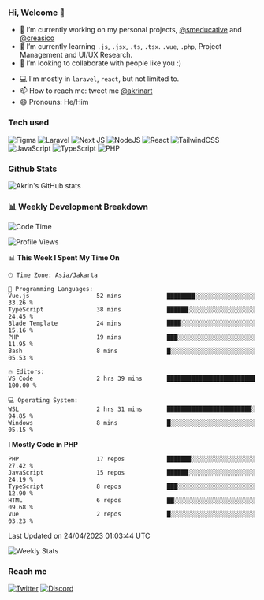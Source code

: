 ### Hi, Welcome 👋

<!--
**akrindev/akrindev** is a ✨ _special_ ✨ repository because its `README.md` (this file) appears on your GitHub profile.

Here are some ideas to get you started:
-->


- 🔭 I’m currently working on my personal projects, [@smeducative](https://github.com/smeducative) and [@creasico](https://github.com/creasico)
- 🌱 I’m currently learning `.js`, `.jsx`, `.ts`, `.tsx`. `.vue`, `.php`, Project Management and UI/UX Research.
- 👯 I’m looking to collaborate with people like you :)
<!-- - 🤔 I’m looking for help with ... -->
- 💻 I'm mostly in `laravel`, `react`, but not limited to.
- 📫 How to reach me: tweet me [@akrinart](https://twitter.com/Akrinart)
- 😄 Pronouns: He/Him

### Tech used

![Figma](https://img.shields.io/badge/figma-%23F24E1E.svg?style=for-the-badge&logo=figma&logoColor=white)
![Laravel](https://img.shields.io/badge/laravel-%23FF2D20.svg?style=for-the-badge&logo=laravel&logoColor=white)
![Next JS](https://img.shields.io/badge/Next-black?style=for-the-badge&logo=next.js&logoColor=white)
![NodeJS](https://img.shields.io/badge/node.js-6DA55F?style=for-the-badge&logo=node.js&logoColor=white)
![React](https://img.shields.io/badge/react-%2320232a.svg?style=for-the-badge&logo=react&logoColor=%2361DAFB)
![TailwindCSS](https://img.shields.io/badge/tailwindcss-%2338B2AC.svg?style=for-the-badge&logo=tailwind-css&logoColor=white)
![JavaScript](https://img.shields.io/badge/javascript-%23323330.svg?style=for-the-badge&logo=javascript&logoColor=%23F7DF1E)
![TypeScript](https://img.shields.io/badge/typescript-%23007ACC.svg?style=for-the-badge&logo=typescript&logoColor=white)
![PHP](https://img.shields.io/badge/php-%23777BB4.svg?style=for-the-badge&logo=php&logoColor=white)



### Github Stats
![Akrin's GitHub stats](https://github-readme-stats.vercel.app/api?username=akrindev&show_icons=true&theme=react&count_private=true)

### 📊 Weekly Development Breakdown

<!--START_SECTION:waka-->
![Code Time](http://img.shields.io/badge/Code%20Time-932%20hrs%2028%20mins-blue)

![Profile Views](http://img.shields.io/badge/Profile%20Views-9-blue)

📊 **This Week I Spent My Time On** 

```text
🕑︎ Time Zone: Asia/Jakarta

💬 Programming Languages: 
Vue.js                   52 mins             ████████░░░░░░░░░░░░░░░░░   33.26 % 
TypeScript               38 mins             ██████░░░░░░░░░░░░░░░░░░░   24.45 % 
Blade Template           24 mins             ████░░░░░░░░░░░░░░░░░░░░░   15.16 % 
PHP                      19 mins             ███░░░░░░░░░░░░░░░░░░░░░░   11.95 % 
Bash                     8 mins              █░░░░░░░░░░░░░░░░░░░░░░░░   05.53 % 

🔥 Editors: 
VS Code                  2 hrs 39 mins       █████████████████████████   100.00 % 

💻 Operating System: 
WSL                      2 hrs 31 mins       ████████████████████████░   94.85 % 
Windows                  8 mins              █░░░░░░░░░░░░░░░░░░░░░░░░   05.15 % 
```

**I Mostly Code in PHP** 

```text
PHP                      17 repos            ███████░░░░░░░░░░░░░░░░░░   27.42 % 
JavaScript               15 repos            ██████░░░░░░░░░░░░░░░░░░░   24.19 % 
TypeScript               8 repos             ███░░░░░░░░░░░░░░░░░░░░░░   12.90 % 
HTML                     6 repos             ██░░░░░░░░░░░░░░░░░░░░░░░   09.68 % 
Vue                      2 repos             █░░░░░░░░░░░░░░░░░░░░░░░░   03.23 % 
```




 Last Updated on 24/04/2023 01:03:44 UTC
<!--END_SECTION:waka-->

![Weekly Stats](https://github-readme-stats.vercel.app/api/wakatime?username=akrindev&theme=github_dark&layout=compact)


### Reach me
[![Twitter](https://img.shields.io/badge/Twitter-%231DA1F2.svg?style=for-the-badge&logo=Twitter&logoColor=white)](https://twitter.com/Akrinart)
[![Discord](https://img.shields.io/badge/discord-%237289DA.svg?style=for-the-badge&logo=discord&logoColor=white)
](https://discordapp.com/users/561994027054923863)
